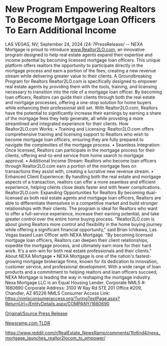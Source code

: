 # New Program Empowering Realtors To Become Mortgage Loan Officers To Earn Additional Income

LAS VEGAS, NV, September 24, 2024 /24-7PressRelease/ -- NEXA Mortgage is proud to introduce www.Realtor2LO.com, an innovative program designed to help real estate agents expand their expertise and income potential by becoming licensed mortgage loan officers. This unique platform offers realtors the opportunity to participate directly in the mortgage process and earn a portion of the fees, creating a new revenue stream while delivering greater value to their clients.  A Groundbreaking Program for Realtors  Realtor2LO.com is specifically designed to empower real estate agents by providing them with the tools, training, and licensing necessary to transition into the role of a mortgage loan officer. By becoming loan officers, Realtors can guide their clients through both the real estate and mortgage processes, offering a one-stop solution for home buyers while enhancing their professional skill set.  With Realtor2LO.com, Realtors have the potential to significantly increase their earnings by earning a share of the mortgage fees they help generate, all while providing a more streamlined and integrated experience for their clients.  How Realtor2LO.com Works:  •	Training and Licensing: Realtor2LO.com offers comprehensive training and licensing support to Realtors who wish to become mortgage loan officers, ensuring they are fully prepared to navigate the complexities of the mortgage process. •	Seamless Integration: Once licensed, Realtors can participate in the mortgage process for their clients, offering end-to-end service from home search to mortgage approval. •	Additional Income Stream: Realtors who become loan officers through Realtor2LO.com earn a portion of the mortgage fees on transactions they assist with, creating a lucrative new revenue stream. •	Enhanced Client Experience: By handling both the real estate and mortgage aspects of a transaction, realtors can offer a more seamless and efficient experience, helping clients close deals faster and with fewer complications.  Realtor2LO.com: Expanding Opportunities for Realtors By becoming dual-licensed as both real estate agents and mortgage loan officers, Realtors are able to differentiate themselves in a competitive market and build stronger relationships with their clients. The program is ideal for Realtors who want to offer a full-service experience, increase their earning potential, and take greater control over the entire home buying process.  "Realtor2LO.com is about giving Realtors more control and flexibility in the home buying journey while offering a significant financial opportunity," said Brian Ichikawa, Las Vegas based Loan Officer with NEXA Mortgage. "By becoming licensed mortgage loan officers, Realtors can deepen their client relationships, expedite the mortgage process, and ultimately earn more for their hard work. It's a win-win for both real estate professionals and their clients."  About NEXA Mortgage •	NEXA Mortgage is one of the nation's fastest-growing mortgage brokerage firms, known for its dedication to innovation, customer service, and professional development. With a wide range of loan products and a commitment to helping realtors and loan officers succeed, NEXA Mortgage is leading the way in reshaping the mortgage industry. Nexa Mortgage LLC is an Equal Housing Lender. Corporate NMLS #: 1660690 Corporate Address: 3100 W Ray Rd STE 201 Office #209, Chandler, AZ 85226 NMLS Consumer Access Link: https://nmlsconsumeraccess.org/TuringTestPage.aspx?ReturnUrl=/EntityDetails.aspx/COMPANY/1660690 

[Original/Source Press Release](https://www.24-7pressrelease.com/press-release/514566/new-program-empowering-realtors-to-become-mortgage-loan-officers-to-earn-additional-income)
                    

[Newsramp.com TLDR](None) 

https://www.reddit.com/r/RealEstate_NewsRamp/comments/1fo6nd4/nexa_mortgage_launches_realtor2locom_to_empower/
